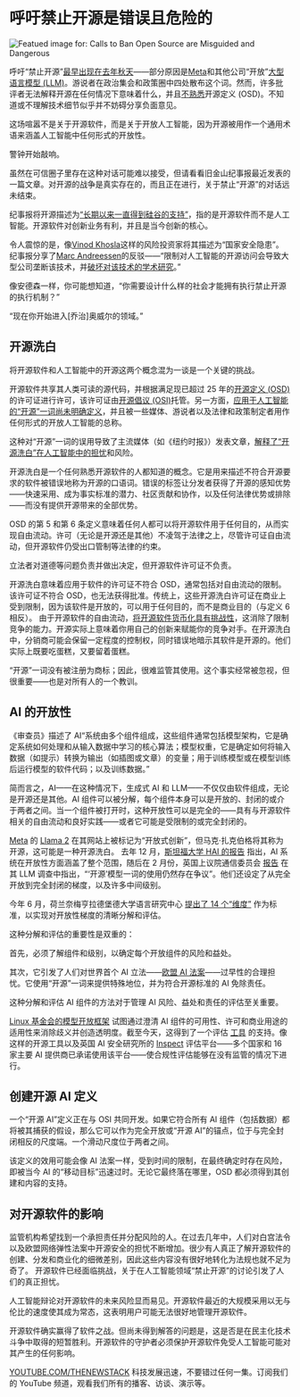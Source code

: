 # 呼吁禁止开源是错误且危险的

![Featued image for: Calls to Ban Open Source are Misguided and Dangerous](https://cdn.thenewstack.io/media/2024/05/db06e876-platform-1024x558.jpg)

呼吁“禁止开源”[最早出现在去年秋天](https://thenewstack.io/open-source-is-at-a-crossroads/)——部分原因是[Meta](https://about.meta.com/?utm_content=inline+mention)和其他公司“开放”[大型语言模型 (LLM)](https://thenewstack.io/llm/)。游说者在政治集会和政策圈中四处散布这个词。然而，许多批评者无法解释开源在任何情况下意味着什么，并且[不熟悉](https://thenewstack.io/open-source-has-a-definition-lets-get-serious-about-defending-it/)开源定义 (OSD)。不知道或不理解技术细节似乎并不妨碍分享负面意见。

这场喧嚣不是关于开源软件，而是关于开放人工智能，因为开源被用作一个通用术语来涵盖人工智能中任何形式的开放性。

警钟开始敲响。

虽然在可信圈子里存在这种对话可能难以接受，但请看看旧金山纪事报最近发表的一篇文章。对开源的战争是真实存在的，而且正在进行，关于禁止“开源”的对话远未结束。

纪事报将开源描述为[“长期以来一直得到硅谷的支持”](https://www.sfexaminer.com/news/technology/open-source-ai-debate-sharp-among-technologists-politicians/article_ab781b42-28e7-11ef-836b-9b118373b94c.html)，指的是开源软件而不是人工智能。开源软件对创新业务有利，并且是当今创新的核心。

令人震惊的是，像[Vinod Khosla](https://www.linkedin.com/in/vinod-khosla-65387416/)这样的风险投资家将其描述为“国家安全隐患”。纪事报分享了[Marc Andreessen](https://x.com/pmarca)的反驳——“限制对人工智能的开源访问会导致大型公司垄断该技术，并[破坏对该技术的学术研究](https://www.sfchronicle.com/tech/article/venture-capitalist-andreesen-decries-proposed-19503555.php)。”

像安德森一样，你可能想知道，“你需要设计什么样的社会才能拥有执行禁止开源的执行机制？”

“现在你开始进入[乔治]奥威尔的领域。”

## 开源洗白

将开源软件和人工智能中的开源这两个概念混为一谈是一个关键的挑战。

开源软件共享其人类可读的源代码，并根据满足现已超过 25 年的[开源定义 (OSD)](https://opensource.org/osd)的许可证进行许可，该许可证由[开源倡议 (OSI)](https://opensource.org/)托管。另一方面，[应用于人工智能的“开源”一词尚未明确定义](https://thenewstack.io/open-source-ai-osi-wrestles-with-a-definition/)，并且被一些媒体、游说者以及法律和政策制定者用作任何形式的开放人工智能的总称。

这种对“开源”一词的误用导致了主流媒体（如《纽约时报》）发表文章，[解释了“开源洗白”在人工智能中的担忧](https://www.nytimes.com/2024/05/17/business/what-is-openwashing-ai.html)和风险。

开源洗白是一个任何熟悉开源软件的人都知道的概念。它是用来描述不符合开源要求的软件被错误地称为开源的口语词。错误的标签让分发者获得了开源的感知优势——快速采用、成为事实标准的潜力、社区贡献和协作，以及任何法律优势或排除——而没有提供开源带来的全部优势。

OSD 的第 5 和第 6 条定义意味着任何人都可以将开源软件用于任何目的，从而实现自由流动。许可（无论是开源还是其他）不凌驾于法律之上，尽管许可证自由流动，但开源软件仍受出口管制等法律的约束。

立法者对道德等问题负责并做出决定，但开源软件许可证不负责。

开源洗白意味着应用于软件的许可证不符合 OSD，通常包括对自由流动的限制。该许可证不符合 OSD，也无法获得批准。传统上，这些开源洗白许可证在商业上受到限制，因为该软件是开放的，可以用于任何目的，而不是商业目的（与定义 6 相反）。
由于开源软件的自由流动，[将开源软件货币化具有挑战性](https://thenewstack.io/whats-next-for-companies-built-on-open-source/)，这消除了限制竞争的能力。开源实际上意味着你用自己的创新来赋能你的竞争对手。在开源洗白中，分销商可能会保留一定程度的控制权，同时错误地暗示其软件是开源的。他们实际上既要吃蛋糕，又要留着蛋糕。

“开源”一词没有被注册为商标；因此，很难监管其使用。这个事实经常被忽视，但很重要——也是对所有人的一个教训。

## AI 的开放性
《审查员》描述了 AI“系统由多个组件组成，这些组件通常包括模型架构，它是确定系统如何处理和从输入数据中学习的核心算法；模型权重，它是确定如何将输入数据（如提示）转换为输出（如插图或文章）的变量；用于训练模型或在模型训练后运行模型的软件代码；以及训练数据。”

简而言之，AI——在这种情况下，生成式 AI 和 LLM——不仅仅由软件组成，无论是开源还是其他。AI 组件可以被分解，每个组件本身可以是开放的、封闭的或介于两者之间。当一个组件被打开时，这种开放性可以是完全的——具有与开源软件相关的自由流动和良好实践——或者它可能是受限制的或完全封闭的。

[Meta](https://about.meta.com/?utm_content=inline+mention) 的 [Llama 2](https://thenewstack.io/metas-llama-2-is-not-open-source-and-thats-ok/) 在其网站上被标记为“开放式创新”，但马克·扎克伯格将其称为开源，这可能是一种开源洗白。
去年 12 月，[斯坦福大学 HAI 的报告](https://hai.stanford.edu/sites/default/files/2023-12/Governing-Open-Foundation-Models.pdf) 指出，AI 系统在开放性方面涵盖了整个范围，随后在 2 月份，英国上议院通信委员会 [报告](https://publications.parliament.uk/pa/ld5804/ldselect/ldcomm/54/54.pdf) 在其 LLM 调查中指出，“‘开源’模型一词的使用仍然存在争议”。他们还设定了从完全开放到完全封闭的梯度，以及许多中间级别。

今年 6 月，荷兰奈梅亨拉德堡德大学语言研究中心 [提出了 14 个“维度”](https://pure.mpg.de/rest/items/item_3588217_2/component/file_3588218/content) 作为标准，以实现对开放性梯度的清晰分解和评估。

这种分解和评估的重要性是双重的：

首先，必须了解组件和级别，以确定每个开放组件的风险和益处。

其次，它引发了人们对世界首个 AI 立法——[欧盟 AI 法案](https://digital-strategy.ec.europa.eu/en/policies/regulatory-framework-ai)——过早性的合理担忧。它使用“开源”一词来提供特殊地位，并为符合开源标准的 AI 免除责任。

这种分解和评估 AI 组件的方法对于管理 AI 风险、益处和责任的评估至关重要。

[Linux 基金会的模型开放框架](https://lfaidata.foundation/blog/2024/04/17/introducing-the-model-openness-framework-promoting-completeness-and-openness-for-reproducibility-transparency-and-usability-in-ai/) 试图通过澄清 AI 组件的可用性、许可和商业用途的适用性来消除歧义并创造透明度。截至今天，这得到了一个评估 [工具](https://isitopen.ai/) 的支持。像这样的开源工具以及英国 AI 安全研究所的 [Inspect](https://github.com/UKGovernmentBEIS/inspect_ai) 评估平台——多个国家和 16 家主要 AI 提供商已承诺使用该平台——使合规性评估能够在没有监管的情况下进行。
## 创建开源 AI 定义
一个“开源 AI”定义正在与 OSI 共同开发。如果它符合所有 AI 组件（包括数据）都将被其捕获的假设，那么它可以作为完全开放或“开源 AI”的锚点，位于与完全封闭相反的尺度端。一个滑动尺度位于两者之间。

该定义的效用可能会像 AI 法案一样，受到时间的限制，在最终确定时存在风险，即被当今 AI 的“移动目标”迅速过时。无论它最终落在哪里，OSD 都必须得到其创建和内容的支持。

## 对开源软件的影响
监管机构希望找到一个承担责任并分配风险的人。在过去几年中，人们对白宫法令以及欧盟网络弹性法案中开源安全的担忧不断增加。很少有人真正了解开源软件的创建、分发和商业化的细微差别，因此这些内容没有很好地转化为法规也就不足为奇了。
开源软件已经面临挑战，关于在人工智能领域“禁止开源”的讨论引发了人们的真正担忧。

人工智能辩论对开源软件的未来风险显而易见。开源软件最近的大规模采用以无与伦比的速度使其成为常态，这表明用户可能无法很好地管理开源软件。

开源软件确实赢得了软件之战。但尚未得到解答的问题是，这是否是在民主化技术斗争中取得的短暂胜利。开源软件的守护者必须保护开源软件免受人工智能可能对其产生的任何影响。

[YOUTUBE.COM/THENEWSTACK](https://youtube.com/thenewstack?sub_confirmation=1) 科技发展迅速，不要错过任何一集。订阅我们的 YouTube 频道，观看我们所有的播客、访谈、演示等。